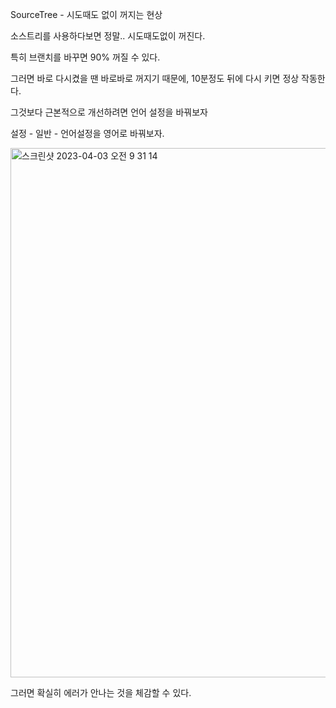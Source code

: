 SourceTree - 시도때도 없이 꺼지는 현상

소스트리를 사용하다보면 정말.. 시도때도없이 꺼진다.

특히 브랜치를 바꾸면 90% 꺼질 수 있다.

그러면 바로 다시켰을 땐 바로바로 꺼지기 때문에, 10분정도 뒤에 다시 키면 정상 작동한다.

그것보다 근본적으로 개선하려면 언어 설정을 바꿔보자

설정 - 일반 - 언어설정을 영어로 바꿔보자.

<img width="847" alt="스크린샷 2023-04-03 오전 9 31 14" src="https://user-images.githubusercontent.com/76529148/229388107-b8163bbb-5959-45e1-bd71-d8c059c26e1b.png">

그러면 확실히 에러가 안나는 것을 체감할 수 있다.

